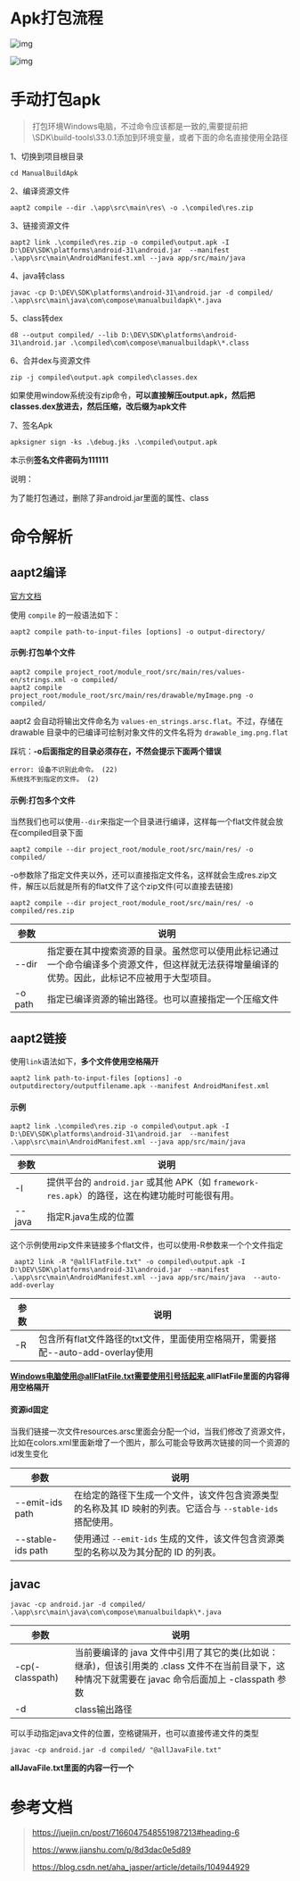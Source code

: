 # Apk打包流程

![img](doc/README/20200318154633977.png)

![img](doc/README/20200318195612100.png)



# 手动打包apk

> 打包环境Windows电脑，不过命令应该都是一致的,需要提前把\SDK\build-tools\33.0.1添加到环境变量，或者下面的命名直接使用全路径

1、切换到项目根目录

```shell
cd ManualBuildApk
```

2、编译资源文件

```shell
aapt2 compile --dir .\app\src\main\res\ -o .\compiled\res.zip
```

3、链接资源文件

```shell
aapt2 link .\compiled\res.zip -o compiled\output.apk -I D:\DEV\SDK\platforms\android-31\android.jar  --manifest .\app\src\main\AndroidManifest.xml --java app/src/main/java
```

4、java转class

```shell
javac -cp D:\DEV\SDK\platforms\android-31\android.jar -d compiled/  .\app\src\main\java\com\compose\manualbuildapk\*.java
```

5、class转dex

```shell
d8 --output compiled/ --lib D:\DEV\SDK\platforms\android-31\android.jar .\compiled\com\compose\manualbuildapk\*.class
```

6、合并dex与资源文件

```shell
zip -j compiled\output.apk compiled\classes.dex
```

如果使用window系统没有zip命令，**可以直接解压output.apk，然后把classes.dex放进去，然后压缩，改后缀为apk文件**

7、签名Apk

```shell
apksigner sign -ks .\debug.jks .\compiled\output.apk
```

本示例**签名文件密码为111111**

说明：

为了能打包通过，删除了非android.jar里面的属性、class

# 命令解析

## aapt2编译

[官方文档](https://developer.android.com/studio/command-line/aapt2?hl=zh-cn)

使用 `compile` 的一般语法如下：

```shell
aapt2 compile path-to-input-files [options] -o output-directory/
```

#### 示例:打包单个文件

```shell
aapt2 compile project_root/module_root/src/main/res/values-en/strings.xml -o compiled/
aapt2 compile project_root/module_root/src/main/res/drawable/myImage.png -o compiled/
```

aapt2 会自动将输出文件命名为 `values-en_strings.arsc.flat`。不过，存储在 drawable 目录中的已编译可绘制对象文件的文件名将为 `drawable_img.png.flat`

踩坑：**-o后面指定的目录必须存在，不然会提示下面两个错误**

```shell
error: 设备不识别此命令。 (22)
系统找不到指定的文件。 (2)
```

#### 示例:打包多个文件

当然我们也可以使用`--dir`来指定一个目录进行编译，这样每一个flat文件就会放在compiled目录下面

```shell
aapt2 compile --dir project_root/module_root/src/main/res/ -o compiled/
```

-o参数除了指定文件夹以外，还可以直接指定文件名，这样就会生成res.zip文件，解压以后就是所有的flat文件了这个zip文件(可以直接去链接)

```shell
aapt2 compile --dir project_root/module_root/src/main/res/ -o compiled/res.zip
```

| 参数    | 说明                                                         |
| ------- | ------------------------------------------------------------ |
| --dir   | 指定要在其中搜索资源的目录。虽然您可以使用此标记通过一个命令编译多个资源文件，但这样就无法获得增量编译的优势。因此，此标记不应被用于大型项目。 |
| -o path | 指定已编译资源的输出路径。也可以直接指定一个压缩文件         |

## aapt2链接

使用`link`语法如下，**多个文件使用空格隔开**

```shell
aapt2 link path-to-input-files [options] -o outputdirectory/outputfilename.apk --manifest AndroidManifest.xml
```

#### 示例

```shell
aapt2 link .\compiled\res.zip -o compiled\output.apk -I D:\DEV\SDK\platforms\android-31\android.jar  --manifest .\app\src\main\AndroidManifest.xml --java app/src/main/java
```

| 参数   | 说明                                                         |
| ------ | ------------------------------------------------------------ |
| -I     | 提供平台的 `android.jar` 或其他 APK（如 `framework-res.apk`）的路径，这在构建功能时可能很有用。 |
| --java | 指定R.java生成的位置                                         |

这个示例使用zip文件来链接多个flat文件，也可以使用-R参数来一个个文件指定

```shell
 aapt2 link -R "@allFlatFile.txt" -o compiled\output.apk -I D:\DEV\SDK\platforms\android-31\android.jar  --manifest .\app\src\main\AndroidManifest.xml --java app/src/main/java  --auto-add-overlay
```

| 参数 | 说明                                                         |
| ---- | ------------------------------------------------------------ |
| -R   | 包含所有flat文件路径的txt文件，里面使用空格隔开，需要搭配--auto-add-overlay使用 |

**Windows电脑使用@allFlatFile.txt需要使用引号括起来**,**allFlatFile里面的内容得用空格隔开**

#### 资源id固定

当我们链接一次文件resources.arsc里面会分配一个id，当我们修改了资源文件，比如在colors.xml里面新增了一个图片，那么可能会导致两次链接的同一个资源的id发生变化

| 参数              | 说明                                                         |
| ----------------- | ------------------------------------------------------------ |
| --emit-ids path   | 在给定的路径下生成一个文件，该文件包含资源类型的名称及其 ID 映射的列表。它适合与 `--stable-ids` 搭配使用。 |
| --stable-ids path | 使用通过 `--emit-ids` 生成的文件，该文件包含资源类型的名称以及为其分配的 ID 的列表。 |

## javac

```
javac -cp android.jar -d compiled/  .\app\src\main\java\com\compose\manualbuildapk\*.java
```

| 参数            | 说明                                                         |
| --------------- | ------------------------------------------------------------ |
| -cp(-classpath) | 当前要编译的 java 文件中引用了其它的类(比如说：继承)，但该引用类的 .class 文件不在当前目录下，这种情况下就需要在 javac 命令后面加上 -classpath 参数 |
| -d              | class输出路径                                                |

可以手动指定java文件的位置，空格键隔开，也可以直接传递文件的类型

```shell
javac -cp android.jar -d compiled/ "@allJavaFile.txt"
```

**allJavaFile.txt里面的内容一行一个**



# 参考文档

> https://juejin.cn/post/7166047548551987213#heading-6
>
> https://www.jianshu.com/p/8d3dac0e5d89
>
> https://blog.csdn.net/aha_jasper/article/details/104944929